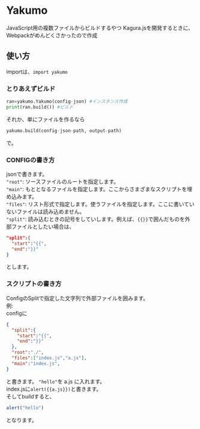 # Yakumo
JavaScript用の複数ファイルからビルドするやつ
Kagura.jsを開発するときに、Webpackがめんどくさかったので作成
## 使い方
importは、```import yakumo```
### とりあえずビルド
```python
ran=yakumo.Yakumo(config-json) #インスタンス作成
print(ran.build()) #ビルド
```
それか、単にファイルを作るなら
```python
yakumo.build(config-json-path, output-path)
```
で。
### CONFIGの書き方
jsonで書きます。  
```"root"```: ソースファイルのルートを指定します。  
```"main"```: もととなるファイルを指定します。ここからさまざまなスクリプトを埋め込みます。  
```"files"```: リスト形式で指定します。使うファイルを指定します。ここに書いていないファイルは読み込めません。  
```"split"```: 読み込むときの記号をしていします。例えば、```{{}}```で囲んだものを外部ファイルとしたい場合は、
```json
"split":{
  "start":"{{",
  "end":"}}"
}
```
とします。
### スクリプトの書き方
ConfigのSplitで指定した文字列で外部ファイルを囲みます。  
例:  
configに
```json
{
  "split":{
    "start":"{{",
    "end":"}}"
  },
  "root":"./",
  "files":["index.js","a.js"],
  "main":"index.js",
}
```
と書きます。
```"hello"```を a.js に入れます。  
index.jsに```alert({{a.js}})```と書きます。  
そしてbuildすると、
```js
alert("hello")
```
となります。